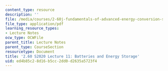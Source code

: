 ```yaml
---
content_type: resource
description: ''
file: /media/courses/2-60j-fundamentals-of-advanced-energy-conversion-spring-2020/ed4b85c28d16b5cc2dd0d2635a5723f4_MIT2_60s20_lec11.pdf
file_type: application/pdf
learning_resource_types:
- Lecture Notes
ocw_type: OCWFile
parent_title: Lecture Notes
parent_type: CourseSection
resourcetype: Document
title: '2.60 S2020 Lecture 11: Batteries and Energy Storage'
uid: ed4b85c2-8d16-b5cc-2dd0-d2635a5723f4
---
```


